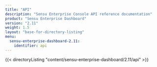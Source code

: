 ```yaml
---
title: "API"
description: "Sensu Enterprise Console API reference documentation"
product: "Sensu Enterprise Dashboard"
version: "2.11"
weight: 1.5
layout: "base-for-directory-listing"
menu: 
  sensu-enterprise-dashboard-2.11:
    identifier: api
---
```


{{< directoryListing "content/sensu-enterprise-dashboard/2.11/api" >}}
